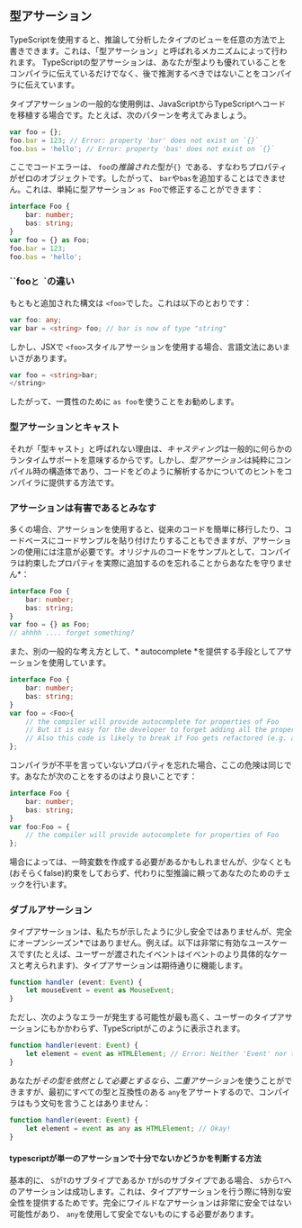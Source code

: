 ## 型アサーション
TypeScriptを使用すると、推論して分析したタイプのビューを任意の方法で上書きできます。これは、「型アサーション」と呼ばれるメカニズムによって行われます。 TypeScriptの型アサーションは、あなたが型よりも優れていることをコンパイラに伝えているだけでなく、後で推測するべきではないことをコンパイラに伝えています。

タイプアサーションの一般的な使用例は、JavaScriptからTypeScriptへコードを移植する場合です。たとえば、次のパターンを考えてみましょう。

```ts
var foo = {};
foo.bar = 123; // Error: property 'bar' does not exist on `{}`
foo.bas = 'hello'; // Error: property 'bas' does not exist on `{}`
```

ここでコードエラーは、 `foo`の*推論された*型が`{} `である、すなわちプロパティがゼロのオブジェクトです。したがって、 `bar`や`bas`を追加することはできません。これは、単純に型アサーション `as Foo`で修正することができます：

```ts
interface Foo {
    bar: number;
    bas: string;
}
var foo = {} as Foo;
foo.bar = 123;
foo.bas = 'hello';
```

### ``foo`と `<foo>`の違い
もともと追加された構文は `<foo>`でした。これは以下のとおりです：

```ts
var foo: any;
var bar = <string> foo; // bar is now of type "string"
```

しかし、JSXで `<foo>`スタイルアサーションを使用する場合、言語文法にあいまいさがあります。

```ts
var foo = <string>bar;
</string>
```

したがって、一貫性のために `as foo`を使うことをお勧めします。

### 型アサーションとキャスト
それが「型キャスト」と呼ばれない理由は、*キャスティング*は一般的に何らかのランタイムサポートを意味するからです。しかし、*型アサーション*は純粋にコンパイル時の構造体であり、コードをどのように解析するかについてのヒントをコンパイラに提供する方法です。

### アサーションは有害であるとみなす
多くの場合、アサーションを使用すると、従来のコードを簡単に移行したり、コードベースにコードサンプルを貼り付けたりすることもできますが、アサーションの使用には注意が必要です。オリジナルのコードをサンプルとして、コンパイラは約束したプロパティを実際に追加するのを忘れることからあなたを守りません*：

```ts
interface Foo {
    bar: number;
    bas: string;
}
var foo = {} as Foo;
// ahhhh .... forget something?
```

また、別の一般的な考え方として、* autocomplete *を提供する手段としてアサーションを使用しています。

```ts
interface Foo {
    bar: number;
    bas: string;
}
var foo = <Foo>{
    // the compiler will provide autocomplete for properties of Foo
    // But it is easy for the developer to forget adding all the properties
    // Also this code is likely to break if Foo gets refactored (e.g. a new property added)
};
```

コンパイラが不平を言っていないプロパティを忘れた場合、ここの危険は同じです。あなたが次のことをするのはより良いことです：

```ts
interface Foo {
    bar: number;
    bas: string;
}
var foo:Foo = {
    // the compiler will provide autocomplete for properties of Foo
};
```

場合によっては、一時変数を作成する必要があるかもしれませんが、少なくとも(おそらくfalse)約束をしておらず、代わりに型推論に頼ってあなたのためのチェックを行います。

### ダブルアサーション
タイプアサーションは、私たちが示したように少し安全ではありませんが、完全にオープンシーズン*ではありません。例えば。以下は非常に有効なユースケースです(たとえば、ユーザーが渡されたイベントはイベントのより具体的なケースと考えられます)、タイプアサーションは期待通りに機能します。

```ts
function handler (event: Event) {
    let mouseEvent = event as MouseEvent;
}
```

ただし、次のようなエラーが発生する可能性が最も高く、ユーザーのタイプアサーションにもかかわらず、TypeScriptがこのように表示されます。

```ts
function handler(event: Event) {
    let element = event as HTMLElement; // Error: Neither 'Event' nor type 'HTMLElement' is assignable to the other
}
```

あなたが*その型を依然として必要とするなら、二重アサーション*を使うことができますが、最初にすべての型と互換性のある `any`をアサートするので、コンパイラはもう文句を言うことはありません：

```ts
function handler(event: Event) {
    let element = event as any as HTMLElement; // Okay!
}
```

#### typescriptが単一のアサーションで十分でないかどうかを判断する方法
基本的に、 `S`が`T`のサブタイプであるか `T`が`S`のサブタイプである場合、 `S`から`T`へのアサーションは成功します。これは、タイプアサーションを行う際に特別な安全性を提供するためです。完全にワイルドなアサーションは非常に安全ではない可能性があり、 `any`を使用して安全でないものにする必要があります。
